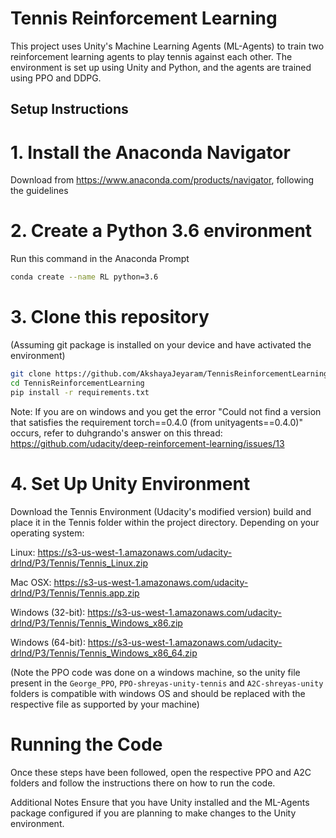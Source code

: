 # Tennis Reinforcement Learning

This project uses Unity's Machine Learning Agents (ML-Agents) to train two reinforcement learning agents to play tennis against each other. The environment is set up using Unity and Python, and the agents are trained using PPO and DDPG.

## Setup Instructions

# 1. Install the Anaconda Navigator
Download from https://www.anaconda.com/products/navigator, following the guidelines

# 2. Create a Python 3.6 environment
Run this command in the Anaconda Prompt 
```bash
conda create --name RL python=3.6
```

# 3. Clone this repository
(Assuming git package is installed on your device and have activated the environment)
```bash
git clone https://github.com/AkshayaJeyaram/TennisReinforcementLearning.git
cd TennisReinforcementLearning
pip install -r requirements.txt
```

Note: If you are on windows and you get the error "Could not find a version that satisfies the requirement torch==0.4.0 (from unityagents==0.4.0)" occurs, refer to duhgrando's answer on this thread:
https://github.com/udacity/deep-reinforcement-learning/issues/13

# 4. Set Up Unity Environment

Download the Tennis Environment (Udacity's modified version) build and place it in the Tennis folder within the project directory. Depending on your operating system:

Linux: https://s3-us-west-1.amazonaws.com/udacity-drlnd/P3/Tennis/Tennis_Linux.zip

Mac OSX: https://s3-us-west-1.amazonaws.com/udacity-drlnd/P3/Tennis/Tennis.app.zip

Windows (32-bit): https://s3-us-west-1.amazonaws.com/udacity-drlnd/P3/Tennis/Tennis_Windows_x86.zip

Windows (64-bit): https://s3-us-west-1.amazonaws.com/udacity-drlnd/P3/Tennis/Tennis_Windows_x86_64.zip

(Note the PPO code was done on a windows machine, so the unity file present in the ```George_PPO```, ```PPO-shreyas-unity-tennis``` and ```A2C-shreyas-unity``` folders is compatible with windows OS and should be replaced with the respective file as supported by your machine)

# Running the Code
Once these steps have been followed, open the respective PPO and A2C folders and follow the instructions there on how to run the code.

Additional Notes
Ensure that you have Unity installed and the ML-Agents package configured if you are planning to make changes to the Unity environment.

